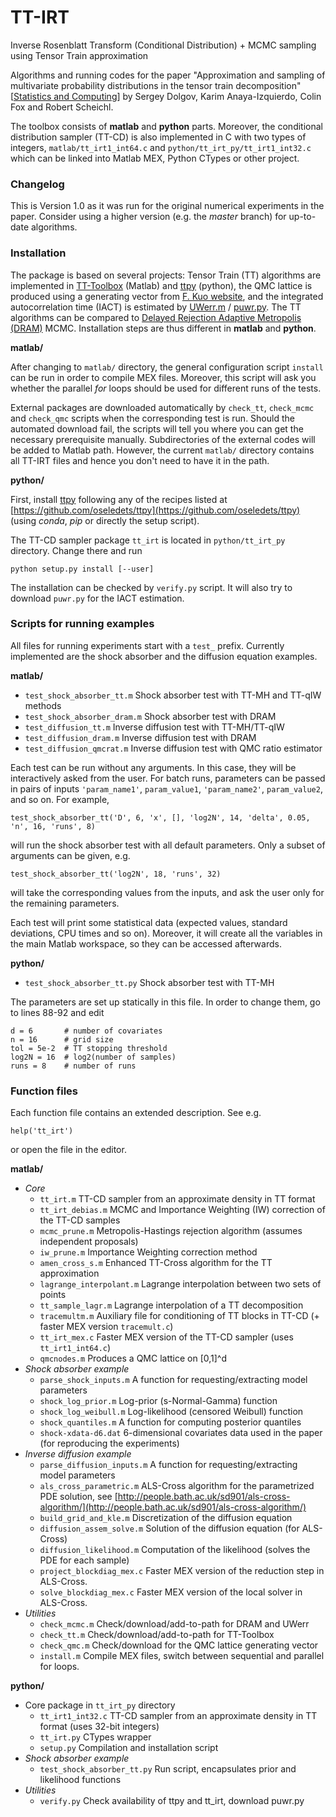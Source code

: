 # TT-IRT
Inverse Rosenblatt Transform (Conditional Distribution) + MCMC sampling using Tensor Train approximation

Algorithms and running codes for the paper "Approximation and sampling of multivariate probability distributions in the tensor train decomposition" [[Statistics and Computing](https://doi.org/10.1007/s11222-019-09910-z)] by Sergey Dolgov, Karim Anaya-Izquierdo, Colin Fox and Robert Scheichl.

The toolbox consists of **matlab** and **python** parts. Moreover, the conditional distribution sampler (TT-CD) is also implemented in C with two types of integers, `matlab/tt_irt1_int64.c` and `python/tt_irt_py/tt_irt1_int32.c` which can be linked into Matlab MEX, Python CTypes or other project.

### Changelog
This is Version 1.0 as it was run for the original numerical experiments in the paper.
Consider using a higher version (e.g. the *master* branch) for up-to-date algorithms.

### Installation

The package is based on several projects: Tensor Train (TT) algorithms are implemented in [TT-Toolbox](https://github.com/oseledets/TT-Toolbox) (Matlab) and [ttpy](https://github.com/oseledets/ttpy) (python), the QMC lattice is produced using a generating vector from [F. Kuo website](http://web.maths.unsw.edu.au/~fkuo/lattice/index.html), and the integrated autocorrelation time (IACT) is estimated by [UWerr.m](https://www.physik.hu-berlin.de/de/com/ALPHAsoft) / [puwr.py](https://github.com/dhesse/py-uwerr).
The TT algorithms can be compared to [Delayed Rejection Adaptive Metropolis (DRAM)](http://helios.fmi.fi/~lainema/dram/) MCMC.
Installation steps are thus different in **matlab** and **python**.

**matlab/**

After changing to `matlab/` directory, the general configuration script `install` can be run in order to compile MEX files.
Moreover, this script will ask you whether the parallel *for* loops should be used for different runs of the tests.

External packages are downloaded automatically by `check_tt`, `check_mcmc` and `check_qmc` scripts when the corresponding test is run. Should the automated download fail, the scripts will tell you where you can get the necessary prerequisite manually.
Subdirectories of the external codes will be added to Matlab path.
However, the current `matlab/` directory contains all TT-IRT files and hence you don't need to have it in the path.


**python/**

First, install [ttpy](https://github.com/oseledets/ttpy) following any of the recipes listed at [https://github.com/oseledets/ttpy](https://github.com/oseledets/ttpy) (using *conda*, *pip* or directly the setup script).

The TT-CD sampler package `tt_irt` is located in `python/tt_irt_py` directory. Change there and run
```
python setup.py install [--user]
```
The installation can be checked by `verify.py` script. It will also try to download `puwr.py` for the IACT estimation.


### Scripts for running examples

All files for running experiments start with a `test_` prefix. Currently implemented are the shock absorber and the diffusion equation examples.

**matlab/**
 * `test_shock_absorber_tt.m`       Shock absorber test with TT-MH and TT-qIW methods
 * `test_shock_absorber_dram.m`     Shock absorber test with DRAM
 * `test_diffusion_tt.m`            Inverse diffusion test with TT-MH/TT-qIW
 * `test_diffusion_dram.m`          Inverse diffusion test with DRAM
 * `test_diffusion_qmcrat.m`        Inverse diffusion test with QMC ratio estimator

Each test can be run without any arguments. In this case, they will be interactively asked from the user. For batch runs, parameters can be passed in pairs of inputs ``'param_name1'``, ``param_value1``, ``'param_name2'``, ``param_value2``, and so on. For example,
```
test_shock_absorber_tt('D', 6, 'x', [], 'log2N', 14, 'delta', 0.05, 'n', 16, 'runs', 8)
```
will run the shock absorber test with all default parameters. Only a subset of arguments can be given, e.g.
```
test_shock_absorber_tt('log2N', 18, 'runs', 32)
```
will take the corresponding values from the inputs, and ask the user only for the remaining parameters.

Each test will print some statistical data (expected values, standard deviations, CPU times and so on).
Moreover, it will create all the variables in the main Matlab workspace, so they can be accessed afterwards.


**python/**
 * `test_shock_absorber_tt.py`      Shock absorber test with TT-MH

The parameters are set up statically in this file. In order to change them, go to lines 88-92 and edit
```
d = 6       # number of covariates
n = 16      # grid size
tol = 5e-2  # TT stopping threshold
log2N = 16  # log2(number of samples)
runs = 8    # number of runs
```


### Function files

Each function file contains an extended description. See e.g.
```
help('tt_irt')
```
or open the file in the editor.

**matlab/**
  * *Core*
    - `tt_irt.m`  TT-CD sampler from an approximate density in TT format
    - `tt_irt_debias.m`  MCMC and Importance Weighting (IW) correction of the TT-CD samples
    - `mcmc_prune.m`     Metropolis-Hastings rejection algorithm (assumes independent proposals)
    - `iw_prune.m`       Importance Weighting correction method
    - `amen_cross_s.m`   Enhanced TT-Cross algorithm for the TT approximation
    - `lagrange_interpolant.m`  Lagrange interpolation between two sets of points
    - `tt_sample_lagr.m`  Lagrange interpolation of a TT decomposition
    - `tracemultm.m`     Auxiliary file for conditioning of TT blocks in TT-CD (+ faster MEX version `tracemult.c`)
    - `tt_irt_mex.c`     Faster MEX version of the TT-CD sampler (uses `tt_irt1_int64.c`)
    - `qmcnodes.m`       Produces a QMC lattice on [0,1]^d
  * *Shock absorber example*
    - `parse_shock_inputs.m`    A function for requesting/extracting model parameters
    - `shock_log_prior.m`       Log-prior (s-Normal-Gamma) function
    - `shock_log_weibull.m`     Log-likelihood (censored Weibull) function
    - `shock_quantiles.m`       A function for computing posterior quantiles
    - `shock-xdata-d6.dat`      6-dimensional covariates data used in the paper (for reproducing the experiments)
  * *Inverse diffusion example*
    - `parse_diffusion_inputs.m`    A function for requesting/extracting model parameters
    - `als_cross_parametric.m`      ALS-Cross algorithm for the parametrized PDE solution, see [http://people.bath.ac.uk/sd901/als-cross-algorithm/](http://people.bath.ac.uk/sd901/als-cross-algorithm/)
    - `build_grid_and_kle.m`        Discretization of the diffusion equation
    - `diffusion_assem_solve.m`     Solution of the diffusion equation (for ALS-Cross)
    - `diffusion_likelihood.m`      Computation of the likelihood (solves the PDE for each sample)
    - `project_blockdiag_mex.c`     Faster MEX version of the reduction step in ALS-Cross.
    - `solve_blockdiag_mex.c`       Faster MEX version of the local solver in ALS-Cross.
  * *Utilities*
    - `check_mcmc.m`   Check/download/add-to-path for DRAM and UWerr
    - `check_tt.m`     Check/download/add-to-path for TT-Toolbox
    - `check_qmc.m`    Check/download for the QMC lattice generating vector
    - `install.m`      Compile MEX files, switch between sequential and parallel for loops.

**python/**
  * Core package in `tt_irt_py` directory
    - `tt_irt1_int32.c`  TT-CD sampler from an approximate density in TT format (uses 32-bit integers)
    - `tt_irt.py`        CTypes wrapper
    - `setup.py`         Compilation and installation script
  * *Shock absorber example*
    - `test_shock_absorber_tt.py`  Run script, encapsulates prior and likelihood functions
  * *Utilities*
    - `verify.py`        Check availability of ttpy and tt_irt, download puwr.py

